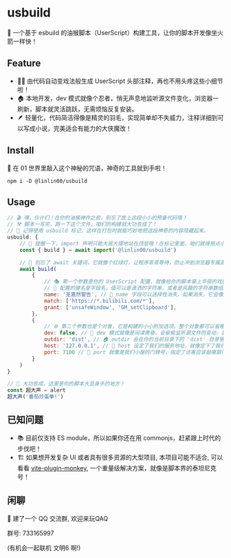 # usbuild

🚀 一个基于 esbuild 的油猴脚本（UserScript）构建工具，让你的脚本开发像坐火箭一样快！

## Feature

- 🧙‍♂️ 由代码自动变戏法般生成 UserScript 头部注释，再也不用头疼这些小细节啦！
- 🏠 本地开发，dev 模式就像个忍者，悄无声息地监听源文件变化，浏览器一刷新，脚本就灵活跳跃，无需烦恼反复安装。
- 🪶 轻量化，代码简洁得像是精灵的羽毛，实现简单却不失威力，注释详细到可以写成小说，完美适合有能力的大侠魔改！

## Install

🔮 在 01 世界里敲入这个神秘的咒语，神奇的工具就到手啦！

```shell
npm i -D @linlin00/usbuild
```

## Usage

```javascript
// 🎬 嘿，伙计们！在你的油猴神作之前，别忘了放上这段小小的预备代码哦！
// ⚒️ 脚本一写完，跑一下这个文件，咱们的构建就大功告成了！
// 🙈 记得使用 usbuild 标记，这样在打包时就能巧妙地把这段神奇的内容隐藏起来。
usbuild: {
    // 🧐 提醒一下，import 声明只能大摇大摆地站在顶层哦！在标记里面，咱们就得用点小技巧，动态 import() 一下。
    const { build } = await import('@linlin00/usbuild')

    // 🚦 别忘了 await 关键词，它就像个红绿灯，让程序乖乖等待，防止冲到浏览器专属函数（比如 alert）那边去，引发一阵混乱。
    await build(
        {
            // 🎭 第一个参数是你的 UserScript 配置，就像给你的脚本穿上华丽的戏服。详情可瞄一眼 https://www.tampermonkey.net/documentation.php
            // 🔑 配置的键名是字段名，值可以是潇洒的字符串，或者是风趣的字符串数组。
            name: '圣嘉然警告', // 🎩 name 字段可以选择性消失，如果消失，它会像魔术师一样从文件名中变出来。
            match: ['https://*.bilibili.com/*'],
            grant: ['unsafeWindow', 'GM_setClipboard'],
        },
        {
            // ⚙️ 第二个参数也是个对象，它是构建的小小附加选项。整个对象都可以省略，以下列出的都是默认值。
            dev: false, // 🌆 dev 模式就像是间谍黄昏，会偷偷监听源文件的变动，实现神奇的热重载。如果是 false，那就直接装上最终版本的脚本，默默无闻。
            outdir: 'dist', // 🏠 outdir 会在你的当前目录下的 'dist' 目录里藏起构建后的文件。
            host: '127.0.0.1', // 🏡 host 设定了我们的服务地址，就像定下了我们神秘小屋的地点，确保它既安全又容易找到。
            port: 7100 // 🚪 port 就像是我们小屋的门牌号，指定了访客应该敲哪扇门来找到我们的宝藏。
        }
    )
}

// 🌟 大功告成，这里是你的脚本大显身手的地方！
const 超大声 = alert
超大声('番茄炒蛋拳!')

```

## 已知问题

- 📚 目前仅支持 ES module，所以如果你还在用 commonjs，赶紧跟上时代的步伐吧！
- 🏗️ 如果想开发复杂 UI 或者具有很多资源的大型项目, 本项目可能不适合, 可以看看 [vite-plugin-monkey](https://github.com/lisonge/vite-plugin-monkey), 一个重量级解决方案，就像是脚本界的泰坦尼克号！

## 闲聊

💬 建了一个 QQ 交流群, 欢迎来玩QAQ

群号: 733165997

(有机会一起联机 文明6 啊!)
